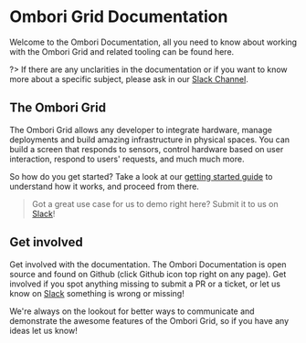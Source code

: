 # Ombori Grid Documentation

Welcome to the Ombori Documentation, all you need to know about working with the Ombori Grid and related tooling can be found here. 

?> If there are any unclarities in the documentation or if you want to know more about a specific subject, please ask in our [Slack Channel](https://join.slack.com/t/slack-pgo5586/shared_invite/zt-s1ajca83-k8i1f2mqgCMD0vDfpCk4Bg).

## The Ombori Grid
The Ombori Grid allows any developer to integrate hardware, manage deployments and build amazing infrastructure in physical spaces. You can build a screen that responds to sensors, control hardware based on user interaction, respond to users' requests, and much much more. 

So how do you get started? Take a look at our [getting started guide](/getting-started) to understand how it works, and proceed from there.

> Got a great use case for us to demo right here? Submit it to us on [Slack](https://join.slack.com/t/slack-pgo5586/shared_invite/zt-s1ajca83-k8i1f2mqgCMD0vDfpCk4Bg)!

## Get involved
Get involved with the documentation. The Ombori Documentation is open source and found on Github (click Github icon top right on any page). Get involved if you spot anything missing to submit a PR or a ticket, or let us know on [Slack](https://join.slack.com/t/slack-pgo5586/shared_invite/zt-s1ajca83-k8i1f2mqgCMD0vDfpCk4Bg) something is wrong or missing! 

We're always on the lookout for better ways to communicate and demonstrate the awesome features of the Ombori Grid, so if you have any ideas let us know!
